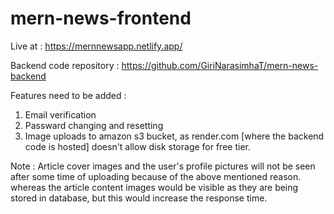 # mern-news-frontend

Live at : https://mernnewsapp.netlify.app/

Backend code repository : https://github.com/GiriNarasimhaT/mern-news-backend

Features need to be added :
1. Email verification
2. Passward changing and resetting
3. Image uploads to amazon s3 bucket, as render.com [where the backend code is hosted] doesn't allow disk storage for free tier.

Note : Article cover images and the user's profile pictures will not be seen after some time of uploading because of the above mentioned reason.
whereas the article content images would be visible as they are being stored in database, but this would increase the response time.

